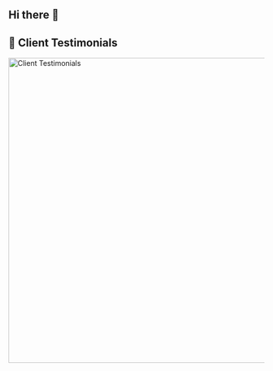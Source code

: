 ## Hi there 👋


## 📝 Client Testimonials

<a href="https://kzmjegzeur95xu36yc1k.lite.vusercontent.net/samson-tobi" target="_blank">
  <img src="https://kzmjegzeur95xu36yc1k.lite.vusercontent.net/api/testimonials/samson-tobi" alt="Client Testimonials" width="600" />
</a>

<!-- Powered by Clojór - Professional Feedback Platform -->


<!--
**SamsonTobi/SamsonTobi** is a ✨ _special_ ✨ repository because its `README.md` (this file) appears on your GitHub profile.

Here are some ideas to get you started:

- 🔭 I’m currently working on ...
- 🌱 I’m currently learning ...
- 👯 I’m looking to collaborate on ...
- 🤔 I’m looking for help with ...
- 💬 Ask me about ...
- 📫 How to reach me: ...
- 😄 Pronouns: ...
- ⚡ Fun fact: ...
-->
